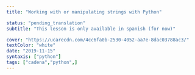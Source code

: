 ```yaml
---
title: "Working with or manipulating strings with Python"

status: "pending_translation"
subtitle: "This lesson is only available in spanish (for now)"

cover: "https://ucarecdn.com/4cc6fa0b-2530-4052-aa7e-8dac03788ac3/"
textColor: "white"
date: "2019-11-15"
syntaxis: ["python"]
tags: ["cadena","python",]
---
```

